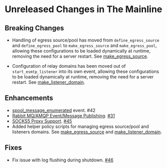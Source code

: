 # Unreleased Changes in The Mainline

## Breaking Changes

* Handling of egress source/pool has moved from `define_egress_source` and `define_egress_pool` to `make_egress_source` and `make_egress_pool`, allowing these configurations to be loaded dynamically at runtime, removing the need for a server restart. See [make_egress_source](../userguide/configuration/sendingips.md).

* Configuration of relay domains has been moved out of `start_esmtp_listener` into its own event, allowing these configurations to be loaded dynamically at runtime, removing the need for a server restart. See [make_listener_domain](../userguide/configuration/smtplisteners.md).

## Enhancements

* [spool_message_enumerated](../reference/events/spool_message_enumerated.md)
  event. #42
* [Rabbit MQ/AMQP Event/Message Publishing](../userguide/policy/amqp.md). [#31](https://github.com/KumoCorp/kumomta/issues/31)
* [SOCKS5 Proxy Support](../userguide/operation/proxy.md). [#45](https://github.com/KumoCorp/kumomta/issues/45)
* Added helper policy scripts for managing egress source/pool and listeners domains. See [make_egress_source](../userguide/configuration/sendingips.md) and [make_listener_domain](../userguide/configuration/smtplisteners.md).

## Fixes

* Fix issue with log flushing during shutdown. [#46](https://github.com/KumoCorp/kumomta/issues/46)